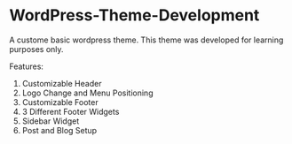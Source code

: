 # WordPress-Theme-Development
A custome basic wordpress theme. This theme was developed for learning purposes only. 


Features: 
1) Customizable Header
2) Logo Change and Menu Positioning 
3) Customizable Footer 
4) 3 Different Footer Widgets
5) Sidebar Widget 
6) Post and Blog Setup 

